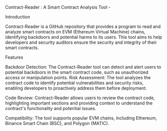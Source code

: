 Contract-Reader  :  A Smart Contract Analysis Tool -

Introduction

Contract-Reader is a GitHub repository that provides a program to read and analyze smart contracts on EVM (Ethereum Virtual Machine) chains, identifying backdoors and potential harms to its users. 
This tool aims to help developers and security auditors ensure the security and integrity of their smart contracts.

Features

Backdoor Detection: The Contract-Reader tool can detect and alert users to potential backdoors in the smart contract code, such as unauthorized access or manipulation points.
Risk Assessment: The tool analyzes the contract code to identify potential vulnerabilities and security risks, enabling developers to proactively address them before deployment.

Code Review: Contract-Reader allows users to review the contract code, highlighting important sections and providing context to understand the contract's functionality and potential issues.

Compatibility: The tool supports popular EVM chains, including Ethereum, Binance Smart Chain (BSC), and Polygon (MATIC).
